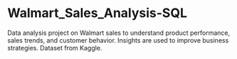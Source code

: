 # Walmart_Sales_Analysis-SQL
Data analysis project on Walmart sales to understand product performance, sales trends, and customer behavior. Insights are used to improve business strategies. Dataset from Kaggle.
